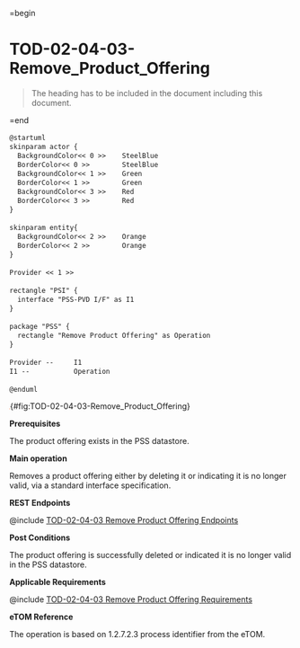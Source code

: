 =begin

# TOD-02-04-03-Remove_Product_Offering

> The heading has to be included in the document including this document.

=end

```plantuml
@startuml
skinparam actor {
  BackgroundColor<< 0 >> 	SteelBlue
  BorderColor<< 0 >> 		SteelBlue
  BackgroundColor<< 1 >> 	Green
  BorderColor<< 1 >> 		Green
  BackgroundColor<< 3 >> 	Red
  BorderColor<< 3 >> 		Red
}

skinparam entity{
  BackgroundColor<< 2 >> 	Orange
  BorderColor<< 2 >> 		Orange
}

Provider << 1 >>

rectangle "PSI" {
  interface "PSS-PVD I/F" as I1
}

package "PSS" {
  rectangle "Remove Product Offering" as Operation
}

Provider --	    I1
I1 --           Operation

@enduml

```

![TOD-02-04-03: Remove Product Offering](../../common/pixel.png){#fig:TOD-02-04-03-Remove_Product_Offering}

**Prerequisites**

The product offering exists in the PSS datastore.

**Main operation**

Removes a product offering either by deleting it or indicating it is no longer valid, via a standard interface specification.

**REST Endpoints**

@include [TOD-02-04-03 Remove Product Offering Endpoints](endpoints/TOD-02-04-03-Remove_Product_Offering-endpoints.md)

**Post Conditions**

The product offering is successfully deleted or indicated it is no longer valid in the PSS datastore.

**Applicable Requirements**

@include [TOD-02-04-03 Remove Product Offering Requirements](requirements/TOD-02-04-03-Remove_Product_Offering-requirements.md)

**eTOM Reference**

The operation is based on 1.2.7.2.3 process identifier from the eTOM.
